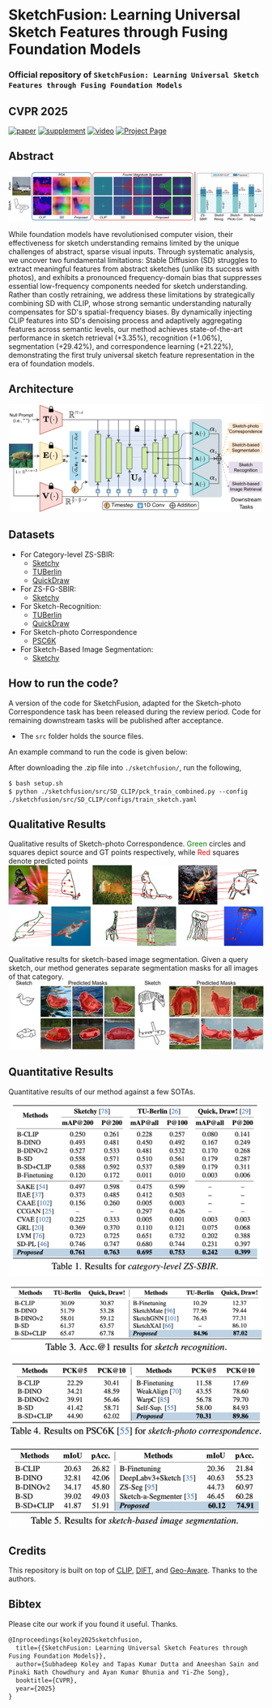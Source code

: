 # SketchFusion: Learning Universal Sketch Features through Fusing Foundation Models
### Official repository of ``SketchFusion: Learning Universal Sketch Features through Fusing Foundation Models``
## **CVPR 2025**
[![paper](https://img.shields.io/badge/arXiv-Paper-brightgreen)](https://arxiv.org/pdf/2503.14129)
[![supplement](https://img.shields.io/badge/Supplementary-Material-F9D371)](https://openreview.net/attachment?id=OQ7Fn5TPjK&name=pdf)
[![video](https://img.shields.io/badge/Video-Presentation-B85252)](https://www.youtube.com/watch?v=ImcQFsS1SfE)
[![Project Page](https://img.shields.io/badge/Project-Page-blue)](https://subhadeepkoley.github.io/SketchFusion/)

## Abstract

 
![abs](./static/teaser.png?raw=true)

 
While foundation models have revolutionised computer vision, their effectiveness for sketch understanding remains limited by the unique challenges of abstract, sparse visual inputs. Through systematic analysis, we uncover two fundamental limitations: Stable Diffusion (SD) struggles to extract meaningful features from abstract sketches (unlike its success with photos), and exhibits a pronounced frequency-domain bias that suppresses essential low-frequency components needed for sketch understanding. Rather than costly retraining, we address these limitations by strategically combining SD with CLIP, whose strong semantic understanding naturally compensates for SD's spatial-frequency biases. By dynamically injecting CLIP features into SD's denoising process and adaptively aggregating features across semantic levels, our method achieves state-of-the-art performance in sketch retrieval (+3.35\%), recognition (+1.06\%), segmentation (+29.42\%), and correspondence learning (+21.22\%), demonstrating the first truly universal sketch feature representation in the era of foundation models.

## Architecture

![arch](./static/arch.png?raw=true)

## Datasets
- For Category-level ZS-SBIR:
  - [Sketchy](https://dl.acm.org/doi/10.1145/2897824.2925954)
  - [TUBerlin](https://cybertron.cg.tu-berlin.de/eitz/projects/classifysketch/sketches_png.zip)
  - [QuickDraw](https://github.com/googlecreativelab/quickdraw-dataset)
- For ZS-FG-SBIR:
  - [Sketchy](https://dl.acm.org/doi/10.1145/2897824.2925954)
- For Sketch-Recognition:
  - [TUBerlin](https://cybertron.cg.tu-berlin.de/eitz/projects/classifysketch/sketches_png.zip)
  - [QuickDraw](https://github.com/googlecreativelab/quickdraw-dataset)
- For Sketch-photo Correspondence
  - [PSC6K](https://github.com/cogtoolslab/photo-sketch-correspondence/blob/main/PSC6K_Benchmark_README.md)
- For Sketch-Based Image Segmentation:
  - [Sketchy](https://dl.acm.org/doi/10.1145/2897824.2925954)


## How to run the code?
 
 A version of the code for SketchFusion, adapted for the Sketch-photo Correspondence task has been released during the review period. Code for remaining downstream tasks will be published after acceptance.
 - The `src` folder holds the source files.

An example command to run the code is given below:

After downloading the .zip file into `./sketchfusion/`, run the following,
```shell
$ bash setup.sh
$ python ./sketchfusion/src/SD_CLIP/pck_train_combined.py --config ./sketchfusion/src/SD_CLIP/configs/train_sketch.yaml
```


## Qualitative Results

Qualitative results of Sketch-photo Correspondence. 
<span style="color:green">Green</span> circles and squares depict source and
GT points respectively, while <span style="color:red">Red</span> squares denote predicted points
![qualitative_FG](https://github.com/TapasKumarDutta1/SketchFusion/blob/main/static/correspondence.jpg?raw=true)


Qualitative results for sketch-based image segmentation.
Given a query sketch, our method generates separate segmentation
masks for all images of that category. 
![qualitative_FG](https://github.com/TapasKumarDutta1/SketchFusion/blob/main/static/seg.jpg?raw=true)


## Quantitative Results

Quantitative results of our method against a few SOTAs.

![qualitative_FG](https://github.com/TapasKumarDutta1/SketchFusion/blob/main/static/category_level_ZS-SBIR.png?raw=true)

![qualitative_FG](https://github.com/TapasKumarDutta1/SketchFusion/blob/main/static/sketch_recognition.png?raw=true)

![qualitative_FG](https://github.com/TapasKumarDutta1/SketchFusion/blob/main/static/point_correspondence.png?raw=true)

![qualitative_FG](https://github.com/TapasKumarDutta1/SketchFusion/blob/main/static/segmentation.png?raw=true)


## Credits

This repository is built on top of [CLIP](https://github.com/openai/CLIP.git), [DIFT](https://github.com/Tsingularity/dift), and [Geo-Aware](https://github.com/Junyi42/GeoAware-SC.git).
Thanks to the authors.

## Bibtex

Please cite our work if you found it useful. Thanks.
```
@Inproceedings{koley2025sketchfusion,
  title={{SketchFusion: Learning Universal Sketch Features through Fusing Foundation Models}},
  author={Subhadeep Koley and Tapas Kumar Dutta and Aneeshan Sain and Pinaki Nath Chowdhury and Ayan Kumar Bhunia and Yi-Zhe Song},
  booktitle={CVPR},
  year={2025}
}
```
